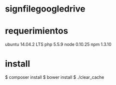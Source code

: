 signfilegoogledrive
=========

requerimientos
==============
ubuntu 14.04.2 LTS
php 5.5.9
node 0.10.25
npm 1.3.10

install
=======
$ composer install
$ bower install
$ ./clear_cache
